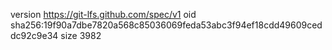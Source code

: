 version https://git-lfs.github.com/spec/v1
oid sha256:19f90a7dbe7820a568c85036069feda53abc3f94ef18cdd49609ceddc92c9e34
size 3982
